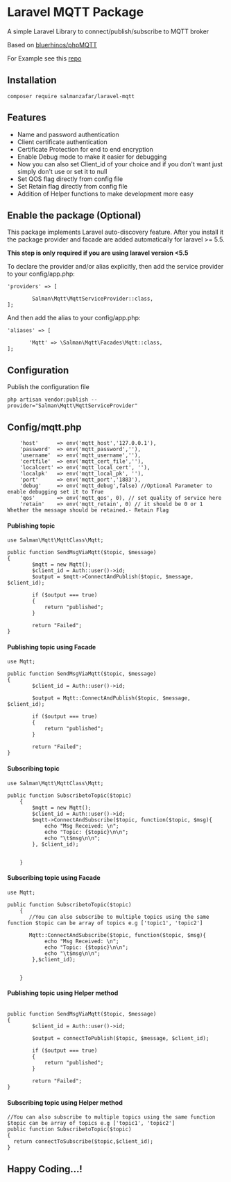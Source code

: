 # Laravel MQTT Package

A simple Laravel Library to connect/publish/subscribe to MQTT broker

Based on [bluerhinos/phpMQTT](https://github.com/bluerhinos/phpMQTT)

For Example see this [repo](https://github.com/salmanzafar949/Laravel-Mqtt-Example)

## Installation
```
composer require salmanzafar/laravel-mqtt
```
## Features

* Name and password authentication
* Client certificate authentication
* Certificate Protection for end to end encryption
* Enable Debug mode to make it easier for debugging 
* Now you can also set Client_id of your choice and if you don't want just simply don't use or set it to null
* Set QOS flag directly from config file
* Set Retain flag directly from config file
* Addition of Helper functions to make development more easy

## Enable the package (Optional)

This package implements Laravel auto-discovery feature. After you install it the package provider and facade are added automatically for laravel >= 5.5.

__This step is only required if you are using laravel version <5.5__

To declare the provider and/or alias explicitly, then add the service provider to your config/app.php:

```
'providers' => [

        Salman\Mqtt\MqttServiceProvider::class,
];
```
And then add the alias to your config/app.php:
```
'aliases' => [

       'Mqtt' => \Salman\Mqtt\Facades\Mqtt::class,
];
```
## Configuration
Publish the configuration file
```
php artisan vendor:publish --provider="Salman\Mqtt\MqttServiceProvider"
```
## Config/mqtt.php
```
    'host'      => env('mqtt_host','127.0.0.1'),
    'password'  => env('mqtt_password',''),
    'username'  => env('mqtt_username',''),
    'certfile'  => env('mqtt_cert_file',''),
    'localcert' => env('mqtt_local_cert', ''),
    'localpk'   => env('mqtt_local_pk', ''),
    'port'      => env('mqtt_port','1883'),
    'debug'     => env('mqtt_debug',false) //Optional Parameter to enable debugging set it to True
    'qos'       => env('mqtt_qos', 0), // set quality of service here
    'retain'    => env('mqtt_retain', 0) // it should be 0 or 1 Whether the message should be retained.- Retain Flag
```
#### Publishing topic

```
use Salman\Mqtt\MqttClass\Mqtt;

public function SendMsgViaMqtt($topic, $message)
{
        $mqtt = new Mqtt();
        $client_id = Auth::user()->id;
        $output = $mqtt->ConnectAndPublish($topic, $message, $client_id);

        if ($output === true)
        {
            return "published";
        }
        
        return "Failed";
}
```
#### Publishing topic using Facade

```
use Mqtt;

public function SendMsgViaMqtt($topic, $message)
{
        $client_id = Auth::user()->id;
        
        $output = Mqtt::ConnectAndPublish($topic, $message, $client_id);

        if ($output === true)
        {
            return "published";
        }

        return "Failed";
}
```

#### Subscribing topic

```
use Salman\Mqtt\MqttClass\Mqtt;

public function SubscribetoTopic($topic)
    {
        $mqtt = new Mqtt();
        $client_id = Auth::user()->id;
        $mqtt->ConnectAndSubscribe($topic, function($topic, $msg){
            echo "Msg Received: \n";
            echo "Topic: {$topic}\n\n";
            echo "\t$msg\n\n";
        }, $client_id);


    }
```
#### Subscribing topic using Facade

```
use Mqtt;

public function SubscribetoTopic($topic)
    {
       //You can also subscribe to multiple topics using the same function $topic can be array of topics e.g ['topic1', 'topic2']

       Mqtt::ConnectAndSubscribe($topic, function($topic, $msg){
            echo "Msg Received: \n";
            echo "Topic: {$topic}\n\n";
            echo "\t$msg\n\n";
        },$client_id);


    }
```

#### Publishing topic using Helper method

```

public function SendMsgViaMqtt($topic, $message)
{
        $client_id = Auth::user()->id;
        
        $output = connectToPublish($topic, $message, $client_id);

        if ($output === true)
        {
            return "published";
        }

        return "Failed";
}
```

#### Subscribing topic using Helper method

```
//You can also subscribe to multiple topics using the same function $topic can be array of topics e.g ['topic1', 'topic2']
public function SubscribetoTopic($topic)
{
  return connectToSubscribe($topic,$client_id);
}
```

## Happy Coding...!
